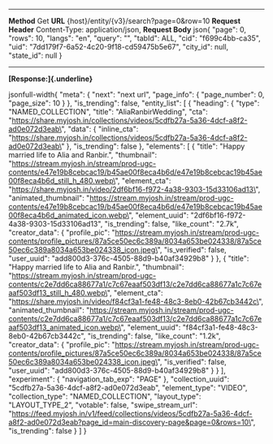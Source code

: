   -------------------- -------------------------------------------------------------------------------------------------------------------------------------------------------------------------------------------------------------
  **Method**           Get
  **URL**              {host}/entity/{v3}/search?page=0&row=10
  **Request Header**   Content-Type: application/json,
  **Request Body**     json{ \"page\": 0, \"rows\": 10, \"langs\": \"en\", \"query\": \"\", \"tabId\": ALL, \"cid\": \"f699c4bb-ca35\", \"uid\": \"7dd179f7-6a52-4c20-9f18-cd59475b5e67\", \"city_id\": null, \"state_id\": null }
  -------------------- -------------------------------------------------------------------------------------------------------------------------------------------------------------------------------------------------------------

**[Response:]{.underline}**

jsonfull-width{ \"meta\": { \"next\": \"next url\", \"page_info\": {
\"page_number\": 0, \"page_size\": 10 } }, \"is_trending\": false,
\"entity_list\": \[ { \"heading\": { \"type\": \"NAMED_COLLECTION\",
\"title\": \"AliaRanbirWedding\", \"cta\":
\"https://share.myjosh.in/collections/videos/5cdfb27a-5a36-4dcf-a8f2-ad0e072d3eab\",
\"data\": { \"inline_cta\":
\"https://share.myjosh.in/collections/videos/5cdfb27a-5a36-4dcf-a8f2-ad0e072d3eab\"
}, \"is_trending\": false }, \"elements\": \[ { \"title\": \"Happy
married life to Alia and Ranbir.\", \"thumbnail\":
\"https://stream.myjosh.in/stream/prod-ugc-contents/e47e19b8cebcac19/b45ae00f8eca4b6d/e47e19b8cebcac19b45ae00f8eca4b6d_still_h_480.webp\",
\"element_cta\":
\"https://share.myjosh.in/video/2df6bf16-f972-4a38-9303-15d33106ad13\",
\"animated_thumbnail\":
\"https://stream.myjosh.in/stream/prod-ugc-contents/e47e19b8cebcac19/b45ae00f8eca4b6d/e47e19b8cebcac19b45ae00f8eca4b6d_animated_icon.webp\",
\"element_uuid\": \"2df6bf16-f972-4a38-9303-15d33106ad13\",
\"is_trending\": false, \"like_count\": \"2.7k\", \"creator_data\": {
\"profile_pic\":
\"https://stream.myjosh.in/stream/prod-ugc-contents/profile_pictures/87a5ce50ec6c389a/8034a653be024338/87a5ce50ec6c389a8034a653be024338_icon.jpeg\",
\"is_verified\": false, \"user_uuid\":
\"add800d3-376c-4505-88d9-b40af34929b8\" } }, { \"title\": \"Happy
married life to Alia and Ranbir.\", \"thumbnail\":
\"https://stream.myjosh.in/stream/prod-ugc-contents/c2e7dd6ca88677a1/c7c67eaaf503df13/c2e7dd6ca88677a1c7c67eaaf503df13_still_h_480.webp\",
\"element_cta\":
\"https://share.myjosh.in/video/f84cf3a1-fe48-48c3-8eb0-42b67cb3442c\",
\"animated_thumbnail\":
\"https://stream.myjosh.in/stream/prod-ugc-contents/c2e7dd6ca88677a1/c7c67eaaf503df13/c2e7dd6ca88677a1c7c67eaaf503df13_animated_icon.webp\",
\"element_uuid\": \"f84cf3a1-fe48-48c3-8eb0-42b67cb3442c\",
\"is_trending\": false, \"like_count\": \"1.2k\", \"creator_data\": {
\"profile_pic\":
\"https://stream.myjosh.in/stream/prod-ugc-contents/profile_pictures/87a5ce50ec6c389a/8034a653be024338/87a5ce50ec6c389a8034a653be024338_icon.jpeg\",
\"is_verified\": false, \"user_uuid\":
\"add800d3-376c-4505-88d9-b40af34929b8\" } } \], \"experiment\": {
\"navigation_tab_exp\": \"PAGE\" }, \"collection_uuid\":
\"5cdfb27a-5a36-4dcf-a8f2-ad0e072d3eab\", \"element_type\": \"VIDEO\",
\"collection_type\": \"NAMED_COLLECTION\", \"layout_type\":
\"LAYOUT_TYPE_2\", \"votable\": false, \"swipe_stream_url\":
\"https://feed.myjosh.in/v1/feed/collections/videos/5cdfb27a-5a36-4dcf-a8f2-ad0e072d3eab?page_id=main-discovery-page&page=0&rows=10\",
\"is_trending\": false } \] }
